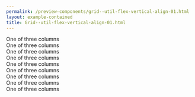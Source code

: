 ```yaml
--- 
permalink: /preview-components/grid--util-flex-vertical-align-01.html
layout: example-contained 
title: Grid--util-flex-vertical-align-01.html
---
```

<div class="grid-example v-align">
    <div class="container">
        <div class="row align-items-start mb-2 grid-example-row-flex">
            <div class="col">
                One of three columns
            </div>
            <div class="col">
                One of three columns
            </div>
            <div class="col">
                One of three columns
            </div>
        </div>
        <div class="row align-items-center mb-2 grid-example-row-flex">
            <div class="col">
                One of three columns
            </div>
            <div class="col">
                One of three columns
            </div>
            <div class="col">
                One of three columns
            </div>
        </div>
        <div class="row align-items-end grid-example-row-flex">
            <div class="col">
                One of three columns
            </div>
            <div class="col">
                One of three columns
            </div>
            <div class="col">
                One of three columns
            </div>
        </div>
    </div>
</div>